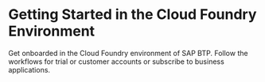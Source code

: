 <!-- loiob328cc89ea14484d9655b8cfb8efb508 -->

# Getting Started in the Cloud Foundry Environment

Get onboarded in the Cloud Foundry environment of SAP BTP. Follow the workflows for trial or customer accounts or subscribe to business applications.

